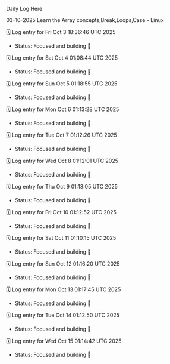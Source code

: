 Daily Log Here

03-10-2025
Learn the Array concepts,Break,Loops,Case - Linux


🗓️ Log entry for Fri Oct  3 18:36:46 UTC 2025
- Status: Focused and building 🚀

🗓️ Log entry for Sat Oct  4 01:08:44 UTC 2025
- Status: Focused and building 🚀

🗓️ Log entry for Sun Oct  5 01:18:55 UTC 2025
- Status: Focused and building 🚀

🗓️ Log entry for Mon Oct  6 01:13:28 UTC 2025
- Status: Focused and building 🚀

🗓️ Log entry for Tue Oct  7 01:12:26 UTC 2025
- Status: Focused and building 🚀

🗓️ Log entry for Wed Oct  8 01:12:01 UTC 2025
- Status: Focused and building 🚀

🗓️ Log entry for Thu Oct  9 01:13:05 UTC 2025
- Status: Focused and building 🚀

🗓️ Log entry for Fri Oct 10 01:12:52 UTC 2025
- Status: Focused and building 🚀

🗓️ Log entry for Sat Oct 11 01:10:15 UTC 2025
- Status: Focused and building 🚀

🗓️ Log entry for Sun Oct 12 01:16:20 UTC 2025
- Status: Focused and building 🚀

🗓️ Log entry for Mon Oct 13 01:17:45 UTC 2025
- Status: Focused and building 🚀

🗓️ Log entry for Tue Oct 14 01:12:50 UTC 2025
- Status: Focused and building 🚀

🗓️ Log entry for Wed Oct 15 01:14:42 UTC 2025
- Status: Focused and building 🚀

